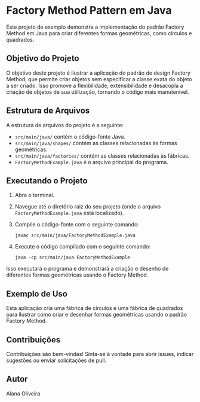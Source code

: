 # Factory Method Pattern em Java

Este projeto de exemplo demonstra a implementação do padrão Factory Method em Java para criar diferentes formas geométricas, como círculos e quadrados.

## Objetivo do Projeto

O objetivo deste projeto é ilustrar a aplicação do padrão de design Factory Method, que permite criar objetos sem especificar a classe exata do objeto a ser criado. Isso promove a flexibilidade, extensibilidade e desacopla a criação de objetos de sua utilização, tornando o código mais manutenível.

## Estrutura de Arquivos

A estrutura de arquivos do projeto é a seguinte:

- `src/main/java/` contém o código-fonte Java.
- `src/main/java/shapes/` contém as classes relacionadas às formas geométricas.
- `src/main/java/factories/` contém as classes relacionadas às fábricas.
- `FactoryMethodExample.java` é o arquivo principal do programa.

## Executando o Projeto

1. Abra o terminal.

2. Navegue até o diretório raiz do seu projeto (onde o arquivo `FactoryMethodExample.java` está localizado).

3. Compile o código-fonte com o seguinte comando:
   ```
   javac src/main/java/FactoryMethodExample.java
   ```

4. Execute o código compilado com o seguinte comando:
   ```
   java -cp src/main/java FactoryMethodExample
   ```

Isso executará o programa e demonstrará a criação e desenho de diferentes formas geométricas usando o Factory Method.

## Exemplo de Uso

Esta aplicação cria uma fábrica de círculos e uma fábrica de quadrados para ilustrar como criar e desenhar formas geométricas usando o padrão Factory Method.

## Contribuições

Contribuições são bem-vindas! Sinta-se à vontade para abrir issues, indicar sugestões ou enviar solicitações de pull.

## Autor

Alana Oliveira